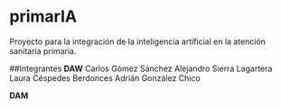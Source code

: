 # primarIA
Proyecto para la integración de la inteligencia artificial en la atención sanitaria primaria.


##Integrantes
**DAW**
Carlos Gómez Sánchez
Alejandro Sierra Lagartera
Laura Céspedes Berdonces
Adrián González Chico

**DAM**
